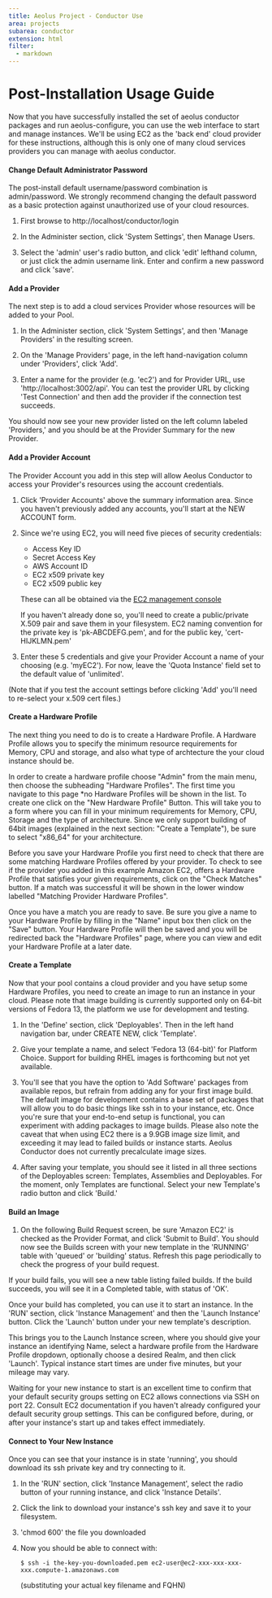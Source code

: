 ```yaml
---
title: Aeolus Project - Conductor Use
area: projects
subarea: conductor
extension: html
filter:
  - markdown
---
```

# Post-Installation Usage Guide

Now that you have successfully installed the set of aeolus conductor packages
and run aeolus-configure, you can use the web interface to start and
manage instances. We'll be using EC2 as the 'back end' cloud provider for
these instructions, although this is only one of many cloud services providers
you can manage with aeolus conductor.

#### Change Default Administrator Password ####

The post-install default username/password combination is admin/password. We
strongly recommend changing the default password as a basic protection against
unauthorized use of your cloud resources.

1. First browse to http://localhost/conductor/login

1. In the Administer section, click 'System Settings', then Manage Users.

1. Select the 'admin' user's radio button, and click 'edit' lefthand column, or
just click the admin username link. Enter and confirm a new password and
click 'save'.

#### Add a Provider ####

The next step is to add a cloud services Provider whose resources will be
added to your Pool.

1. In the Administer section, click 'System Settings', and then
'Manage Providers' in the resulting screen.

1. On the 'Manage Providers' page, in the left hand-navigation column under
'Providers', click 'Add'.

1. Enter a name for the provider (e.g. 'ec2') and for Provider URL, use
'http://localhost:3002/api'. You can test the provider URL by clicking
'Test Connection' and then add the provider if the connection test succeeds.

You should now see your new provider listed on the left column labeled
'Providers,' and you should be at the Provider Summary for the new Provider.

#### Add a Provider Account ####

The Provider Account you add in this step will allow Aeolus Conductor to access
your Provider's resources using the account credentials.

1. Click 'Provider Accounts' above the summary information area. Since you
haven't previously added any accounts, you'll start at the NEW ACCOUNT form.

1. Since we're using EC2, you will need five pieces of security credentials:
    * Access Key ID
    * Secret Access Key
    * AWS Account ID
    * EC2 x509 private key
    * EC2 x509 public key


    These can all be obtained via the [EC2 management console](https://aws-portal.amazon.com/gp/aws/developer/account/index.html?action=access-key)

    If you haven't already done so, you'll need to create a public/private
X.509 pair and save them in your filesystem. EC2 naming convention for the
private key is 'pk-ABCDEFG.pem', and for the public key, 'cert-HIJKLMN.pem'

1. Enter these 5 credentials and give your Provider Account a name of your
choosing (e.g. 'myEC2'). For now, leave the 'Quota Instance' field set to the
default value of 'unlimited'.

(Note that if you test the account settings before clicking 'Add' you'll need to re-select your x.509 cert files.)

#### Create a Hardware Profile ####

The next thing you need to do is to create a Hardware Profile.  A Hardware Profile allows you to specify the minimum resource requirements for Memory, CPU and storage, and also what type of archtecture the your cloud instance should be.

In order to create a hardware profile choose "Admin" from the main menu, then choose the subheading "Hardware Profiles".  The first time you navigate to this page *no Hardware Profiles will be shown in the list.  To create one click on the "New Hardware Profile" Button.  This will take you to a form where you can fill in your minimum requirements for Memory, CPU, Storage and the type of architecture.  Since we only support building of 64bit images (explained in the next section: "Create a Template"), be sure to select "x86_64" for your architecture.

Before you save your Hardware Profile you first need to check that there are some matching Hardware Profiles offered by your provider.  To check to see if the provider you added in this example Amazon EC2, offers a Hardware Profile that satisfies your given requirements, click on the "Check Matches" button.  If a match was successful it will be shown in the lower window labelled "Matching Provider Hardware Profiles".

Once you have a match you are ready to save.  Be sure you give a name to your Hardware Profile by filling in the "Name" input box then click on the "Save" button.  Your Hardware Profile will then be saved and you will be redirected back the "Hardware Profiles" page, where you can view and edit your Hardware Profile at a later date.

#### Create a Template ####

Now that your pool contains a cloud provider and you have setup some Hardware Profiles, you need to create an image to
run an instance in your cloud. Please note that image building is currently
supported only on 64-bit versions of Fedora 13, the platform we use for
development and testing.

1. In the 'Define' section, click 'Deployables'. Then in the left hand
navigation bar, under CREATE NEW, click 'Template'.

1. Give your template a name, and select 'Fedora 13 (64-bit)' for Platform
Choice. Support for building RHEL images is forthcoming but not yet available.

1. You'll see that you have the option to 'Add Software' packages from
available repos, but refrain from adding any for your first image build. The
default image for development contains a base set of packages that will allow
you to do basic things like ssh in to your instance, etc. Once you're sure
that your end-to-end setup is functional, you can experiment with adding
packages to image builds.
Please also note the caveat that when using EC2 there is a 9.9GB image
size limit, and exceeding it may lead to failed builds or instance starts.
Aeolus Conductor does not currently precalculate image sizes.

1. After saving your template, you should see it listed in all three sections
of the Deployables screen: Templates, Assemblies and Deployables. For the
moment, only Templates are functional. Select your new Template's radio button
and click 'Build.'

#### Build an Image ####

1. On the following Build Request screen, be sure 'Amazon EC2' is checked as
the Provider Format, and click 'Submit to Build'. You should now see the
Builds screen with your new template in the 'RUNNING' table with 'queued' or
'building' status. Refresh this page periodically to check the progress of
your build request.

If your build fails, you will see a new table listing failed builds. If
the build succeeds, you will see it in a Completed table, with status of 'OK'.

Once your build has completed, you can use it to start an instance. In
the 'RUN' section, click 'Instance Management' and then the 'Launch Instance'
button. Click the 'Launch' button under your new template's description.

This brings you to the Launch Instance screen, where you should give your
instance an identifying Name, select a hardware profile from the
Hardware Profile dropdown, optionally choose a desired Realm, and then
click 'Launch'. Typical instance start times are under five minutes, but
your mileage may vary.

Waiting for your new instance to start is an excellent time to confirm that
your default security groups setting on EC2 allows connections via SSH on
port 22. Consult EC2 documentation if you haven't already configured your
default security group settings. This can be configured before, during, or
after your instance's start up and takes effect immediately.

#### Connect to Your New Instance ####

Once you can see that your instance is in state 'running', you should
download its ssh private key and try connecting to it.

1. In the 'RUN' section, click 'Instance Management', select the radio button
of your running instance, and click 'Instance Details'.

1. Click the link to download your instance's ssh key and save it to your
filesystem.

1. 'chmod 600' the file you downloaded

1. Now you should be able to connect with:

       $ ssh -i the-key-you-downloaded.pem ec2-user@ec2-xxx-xxx-xxx-xxx.compute-1.amazonaws.com

    (substituting your actual key filename and FQHN)
